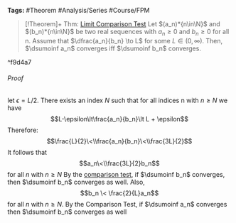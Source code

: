 ---
---

**Tags:** #Theorem #Analysis/Series #Course/FPM

 > 
 > \[!Theorem\]+ Thm: [Limit Comparison Test](Limit%20Comparison%20Test.md)
 > Let $(a_n)*{n\in\N}$ and $(b_n)*{n\in\N}$ be two real sequences with $a_n\geq0$ and $b_n\geq0$ for all n. Assume that $\dfrac{a_n}{b_n} \to L$ for some $L\in(0,\infty)$. Then, $\dsumoinf a_n$ converges iff $\dsumoinf b_n$ converges.

^f9d4a7

###### Proof

let $\epsilon = L/2$. There exists an index $N$ such that for all indices n with $n\geq N$ we have
$$L-\epsilon\lt\frac{a_n}{b_n}\lt L + \epsilon$$
Therefore: $$\frac{L}{2}\<\\frac{a_n}{b_n}\<\\frac{3L}{2}$$
It follows that $$a_n\<\\frac{3L}{2}b_n$$
for all $n$ with $n\geq N$
By the [comparison test](Comparison%20Test.md#c38bd1), if $\dsumoinf b_n$ converges, then $\dsumoinf b_n$ converges as well.
Also, $$b_n \< \frac{2}{L}a_n$$
for all $n$ with $n\geq N$.
By the Comparison Test, if $\dsumoinf a_n$ converges then $\dsumoinf b_n$ converges as well
